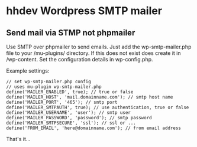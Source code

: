 # hhdev Wordpress SMTP mailer
## Send mail via STMP not phpmailer

Use SMTP over phpmailer to send emails. 
Just add the wp-smtp-mailer.php file to your /mu-plugins/ directory. If this does not exist does create it in /wp-content.
Set the configuration details in wp-config.php. 

Example settings:
``` 
// set wp-smtp-mailer.php config
// uses mu-plugin wp-smtp-mailer.php
define('MAILER_ENABLED', true); // true or false
define('MAILER_HOST', 'mail.domainname.com'); // smtp host name
define('MAILER_PORT', '465'); // smtp port
define('MAILER_SMTPAUTH', true); // use authentication, true or false
define('MAILER_USERNAME', 'user'); // smtp user
define('MAILER_PASSWORD', 'password'); // smtp password
define('MAILER_SMTPSECURE', 'ssl'); // ssl or ...
define('FROM_EMAIL', 'here@domainname.com'); // from email address
```

That's it...
